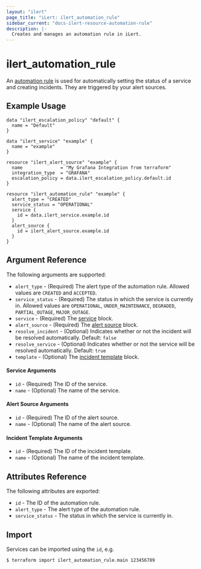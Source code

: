 ```yaml
---
layout: "ilert"
page_title: "iLert: ilert_automation_rule"
sidebar_current: "docs-ilert-resource-automation-rule"
description: |-
  Creates and manages an automation rule in iLert.
---
```


# ilert_automation_rule

An [automation rule](https://api.ilert.com/api-docs/#tag/Automation-Rules) is used for automatically setting the status of a service and creating incidents. They are triggered by your alert sources. 

## Example Usage

```hcl
data "ilert_escalation_policy" "default" {
  name = "Default"
}

data "ilert_service" "example" {
  name = "example"
}

resource "ilert_alert_source" "example" {
  name              = "My Grafana Integration from terraform"
  integration_type  = "GRAFANA"
  escalation_policy = data.ilert_escalation_policy.default.id
}

resource "ilert_automation_rule" "example" {
  alert_type = "CREATED"
  service_status = "OPERATIONAL"
  service {
    id = data.ilert_service.example.id
  } 
  alert_source {
    id = ilert_alert_source.example.id
  }
}
```

## Argument Reference

The following arguments are supported:

- `alert_type` - (Required) The alert type of the automation rule. Allowed values are `CREATED` and `ACCEPTED`.
- `service_status` - (Required) The status in which the service is currently in. Allowed values are `OPERATIONAL`, `UNDER_MAINTENANCE`, `DEGRADED`, `PARTIAL_OUTAGE`, `MAJOR_OUTAGE`.
- `service` - (Required) The [service](#service-arguments) block.
- `alert_source` - (Required) The [alert source](#alert-source-arguments) block.
- `resolve_incident` - (Optional) Indicates whether or not the incident will be resolved automatically. Default: `false`
- `resolve_service` - (Optional) Indicates whether or not the service will be resolved automatically. Default: `true`
- `template` - (Optional) The [incident template](#incident-template-arguments) block.

#### Service Arguments

- `id` - (Required) The ID of the service.
- `name` - (Optional) The name of the service.

#### Alert Source Arguments

- `id` - (Required) The ID of the alert source.
- `name` - (Optional) The name of the alert source.

#### Incident Template Arguments

- `id` - (Required) The ID of the incident template.
- `name` - (Optional) The name of the incident template.

## Attributes Reference

The following attributes are exported:

- `id` - The ID of the automation rule.
- `alert_type` - The alert type of the automation rule.
- `service_status` - The status in which the service is currently in.

## Import

Services can be imported using the `id`, e.g.

```sh
$ terraform import ilert_automation_rule.main 123456789
```
